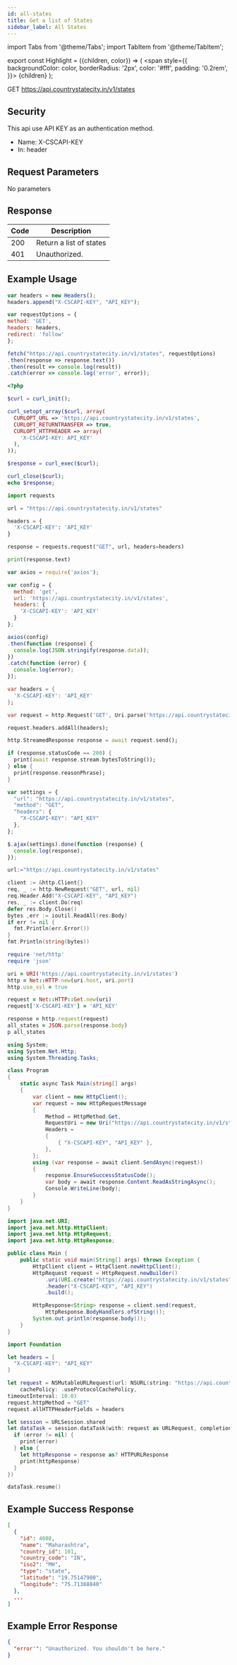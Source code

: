 ```yaml
---
id: all-states
title: Get a list of States
sidebar_label: All States
---
```


import Tabs from '@theme/Tabs';
import TabItem from '@theme/TabItem';

export const Highlight = ({children, color}) => (
  <span
    style={{
      backgroundColor: color,
      borderRadius: '2px',
      color: '#fff',
      padding: '0.2rem',
    }}>
    {children}
  </span>
);

<Highlight color="#25c2a0">GET</Highlight> https://api.countrystatecity.in/v1/states

## Security
This api use API KEY as an authentication method.
* Name: <Highlight color="#1877F2">X-CSCAPI-KEY</Highlight>
* In: header

## Request Parameters
No parameters

## Response
| Code | Description |
| ---- | ----------- |
| 200 | Return a list of states |
| 401 | Unauthorized. |

## Example Usage
<Tabs>
  <TabItem value="js" label="Javascript" default>

   ```jsx title="countries-states-cities.js"
var headers = new Headers();
headers.append("X-CSCAPI-KEY", "API_KEY");

var requestOptions = {
  method: 'GET',
  headers: headers,
  redirect: 'follow'
};

fetch("https://api.countrystatecity.in/v1/states", requestOptions)
  .then(response => response.text())
  .then(result => console.log(result))
  .catch(error => console.log('error', error));
```

  </TabItem>

  <TabItem value="php" label="PHP">

```php title="countries-states-cities.php"
<?php

$curl = curl_init();

curl_setopt_array($curl, array(
  CURLOPT_URL => 'https://api.countrystatecity.in/v1/states',
  CURLOPT_RETURNTRANSFER => true,
  CURLOPT_HTTPHEADER => array(
    'X-CSCAPI-KEY: API_KEY'
  ),
));

$response = curl_exec($curl);

curl_close($curl);
echo $response;
```

  </TabItem>

  <TabItem value="py" label="Python">

```py title="countries-states-cities.py"
import requests

url = "https://api.countrystatecity.in/v1/states"

headers = {
  'X-CSCAPI-KEY': 'API_KEY'
}

response = requests.request("GET", url, headers=headers)

print(response.text)
```

  </TabItem>

  <TabItem value="axios" label="Axios">

```jsx title="countries-states-cities.js"
var axios = require('axios');

var config = {
  method: 'get',
  url: 'https://api.countrystatecity.in/v1/states',
  headers: {
    'X-CSCAPI-KEY': 'API_KEY'
  }
};

axios(config)
.then(function (response) {
  console.log(JSON.stringify(response.data));
})
.catch(function (error) {
  console.log(error);
});
```

  </TabItem>

  <TabItem value="dart" label="Dart">

```dart title="countries-states-cities.dart"
var headers = {
  'X-CSCAPI-KEY': 'API_KEY'
};

var request = http.Request('GET', Uri.parse('https://api.countrystatecity.in/v1/states'));

request.headers.addAll(headers);

http.StreamedResponse response = await request.send();

if (response.statusCode == 200) {
  print(await response.stream.bytesToString());
} else {
  print(response.reasonPhrase);
}
```

  </TabItem>

  <TabItem value="jquery" label="jQuery">

```jsx title="countries-states-cities.js"
var settings = {
  "url": "https://api.countrystatecity.in/v1/states",
  "method": "GET",
  "headers": {
    "X-CSCAPI-KEY": "API_KEY"
  },
};

$.ajax(settings).done(function (response) {
  console.log(response);
});
```

  </TabItem>

<TabItem value="go" label="Go">

```go title="countries-states-cities.go"
url:="https://api.countrystatecity.in/v1/states"

client := &http.Client{}
req, _ := http.NewRequest("GET", url, nil)
req.Header.Add("X-CSCAPI-KEY", "API_KEY")
res, _ := client.Do(req)
defer res.Body.Close()
bytes ,err := ioutil.ReadAll(res.Body)
if err != nil {
  fmt.Println(err.Error())
}
fmt.Println(string(bytes))
```

  </TabItem>

 <TabItem value="ruby" label="Ruby">

  ```ruby title="countries-states-cities.ruby"
  require 'net/http'
  require 'json'

  uri = URI('https://api.countrystatecity.in/v1/states')
  http = Net::HTTP.new(uri.host, uri.port)
  http.use_ssl = true

  request = Net::HTTP::Get.new(uri)
  request['X-CSCAPI-KEY'] = 'API_KEY'

  response = http.request(request)
  all_states = JSON.parse(response.body)
  p all_states
  ```

  </TabItem>

  <TabItem value="csharp" label="C#">

  ```csharp title="countries-states-cities.cs"
  using System;
  using System.Net.Http;
  using System.Threading.Tasks;

  class Program
  {
      static async Task Main(string[] args)
      {
          var client = new HttpClient();
          var request = new HttpRequestMessage
          {
              Method = HttpMethod.Get,
              RequestUri = new Uri("https://api.countrystatecity.in/v1/states"),
              Headers =
              {
                  { "X-CSCAPI-KEY", "API_KEY" },
              },
          };
          using (var response = await client.SendAsync(request))
          {
              response.EnsureSuccessStatusCode();
              var body = await response.Content.ReadAsStringAsync();
              Console.WriteLine(body);
          }
      }
  }
  ```

  </TabItem>

  <TabItem value="java" label="Java">

  ```java title="countries-states-cities.java"
  import java.net.URI;
  import java.net.http.HttpClient;
  import java.net.http.HttpRequest;
  import java.net.http.HttpResponse;

  public class Main {
      public static void main(String[] args) throws Exception {
          HttpClient client = HttpClient.newHttpClient();
          HttpRequest request = HttpRequest.newBuilder()
              .uri(URI.create("https://api.countrystatecity.in/v1/states"))
              .header("X-CSCAPI-KEY", "API_KEY")
              .build();

          HttpResponse<String> response = client.send(request,
              HttpResponse.BodyHandlers.ofString());
          System.out.println(response.body());
      }
  }
  ```

  </TabItem>

  <TabItem value="swift" label="Swift">

  ```swift title="countries-states-cities.swift"
  import Foundation

  let headers = [
    "X-CSCAPI-KEY": "API_KEY"
  ]

  let request = NSMutableURLRequest(url: NSURL(string: "https://api.countrystatecity.in/v1/states")! as URL,
      cachePolicy: .useProtocolCachePolicy,
  timeoutInterval: 10.0)
  request.httpMethod = "GET"
  request.allHTTPHeaderFields = headers

  let session = URLSession.shared
  let dataTask = session.dataTask(with: request as URLRequest, completionHandler: { (data, response, error) -> Void in
    if (error != nil) {
      print(error)
    } else {
      let httpResponse = response as? HTTPURLResponse
      print(httpResponse)
    }
  })

  dataTask.resume()
  ```

  </TabItem>

</Tabs>

## Example Success Response
```json
[
  {
    "id": 4008,
    "name": "Maharashtra",
    "country_id": 101,
    "country_code": "IN",
    "iso2": "MH",
    "type": "state",
    "latitude": "19.75147980",
    "longitude": "75.71388840"
  },
  ...
]
```

## Example Error Response
```json
{
  "error'": "Unauthorized. You shouldn't be here."
}
```
